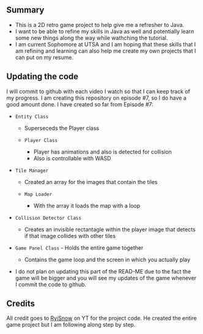 ## Summary
- This is a 2D retro game project to help give me a refresher to Java.
- I want to be able to refine my skills in Java as well and potentially learn some new things along the way while wathching the tutorial.
- I am current Sophomore at UTSA and I am hoping that these skills that I am refining and learning can also help me create my own projects that I can put on my resume.

## Updating the code
I will commit to github with each video I watch so that I can keep track of my progress.
I am creating this repository on episode #7, so I do have a good amount done.
I have created so far from Episode #7:
  - `Entity Class`
    - Superseceds the Player class
      
    - `Player Class`
      -  Player has animations and also is detected for collision
      -  Also is controllable with WASD
      
  - `Tile Manager`
    -  Created an array for the images that contain the tiles
      
      - `Map Loader`
        - With the array it loads the map with a loop
          
  - `Collision Detector Class`
    -  Creates an invisible rectantagle within the player image that detects if that image collides with other tiles
      
  -  `Game Panel Class`
    - Holds the entire game together
       - Contains the game loop and the screen in which you actually play
   
- I do not plan on updating this part of the READ-ME due to the fact the game will be bigger and you will see my updates of the game whenever I commit the code to github.


## Credits
All credit goes to [RyiSnow](https://www.youtube.com/@RyiSnow) on YT for the project code.
He created the entire game project but I am following along step by step.


